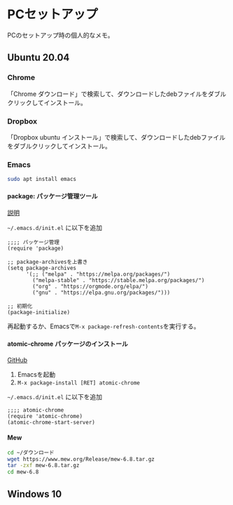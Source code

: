 # PCセットアップ

PCのセットアップ時の個人的なメモ。

## Ubuntu 20.04

### Chrome

「Chrome ダウンロード」で検索して、ダウンロードしたdebファイルをダブルクリックしてインストール。

### Dropbox

「Dropbox ubuntu インストール」で検索して、ダウンロードしたdebファイルをダブルクリックしてインストール。

### Emacs

```bash
sudo apt install emacs
```

#### package: パッケージ管理ツール

[説明](https://emacs-jp.github.io/packages/package)

`~/.emacs.d/init.el` に以下を追加

```elisp
;;;; パッケージ管理
(require 'package)

;; package-archivesを上書き
(setq package-archives
      '(;; ("melpa" . "https://melpa.org/packages/")
        ("melpa-stable" . "https://stable.melpa.org/packages/")
        ("org" . "https://orgmode.org/elpa/")
        ("gnu" . "https://elpa.gnu.org/packages/")))

;; 初期化
(package-initialize)
```

再起動するか、Emacsで`M-x package-refresh-contents`を実行する。

#### atomic-chrome パッケージのインストール

[GitHub](https://github.com/alpha22jp/atomic-chrome)

1. Emacsを起動
2. `M-x package-install [RET] atomic-chrome`

`~/.emacs.d/init.el` に以下を追加

```elisp
;;;; atomic-chrome
(require 'atomic-chrome)
(atomic-chrome-start-server)
```

#### Mew

```bash
cd ~/ダウンロード
wget https://www.mew.org/Release/mew-6.8.tar.gz
tar -zxf mew-6.8.tar.gz
cd mew-6.8
```



## Windows 10
